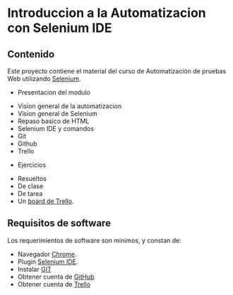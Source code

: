 # Introduccion a la Automatizacion con Selenium IDE
## Contenido
 Este proyecto contiene el material del curso de Automatización de pruebas Web utilizando [Selenium](http://seleniumhq.org).  

* Presentacion del modulo
 - Vision general de la automatizacion
 - Vision general de Selenium
 - Repaso basico de HTML
 - Selenium IDE y comandos
 - Git
 - Github
 - Trello
 
* Ejercicios
 - Resueltos
 - De clase
 - De tarea
 - Un [board de Trello](http://seleniumhq.org).

## Requisitos de software
Los requerimientos de software son minimos, y constan de:

* Navegador [Chrome](https://www.google.com/chrome/).
* Plugin [Selenium IDE](https://chrome.google.com/webstore/detail/selenium-ide/mooikfkahbdckldjjndioackbalphokd?hl=en).
* Instalar [GIT](https://git-scm.com/book/es/v1/Empezando-Instalando-Git)
* Obtener cuenta de [GitHub](https://github.com/)
* Obtener cuenta de [Trello](https://trello.com)
